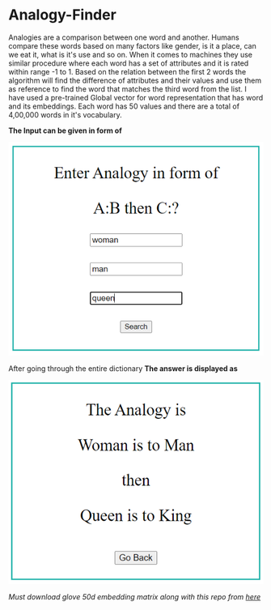 # Analogy-Finder
Analogies are a comparison between one word and another. Humans compare these words based on many factors like gender, is it a place, can we eat it, what is it's use and so on.
When it comes to machines they use similar procedure where each word has a set of attributes and it is rated within range -1 to 1.
Based on the relation between the first 2 words the algorithm will find the difference of attributes and their values and use them as reference to find the word that matches the third word from the list.
I have used a pre-trained Global vector for word representation that has word and its embeddings. Each word has 50 values and there are a total of 4,00,000 words in it's vocabulary.

**The Input can be given in form of**

![image of input](/Images/Ques.png)

After going through the entire dictionary 
**The answer is displayed as**

![image of output](/Images/Ans.png)


*Must download glove 50d embedding matrix along with this repo from [here](https://www.kaggle.com/watts2/glove6b50dtxt)*
